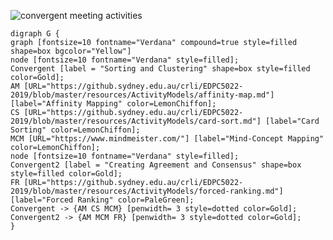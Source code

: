 ![convergent meeting activities](https://www.plantuml.com/plantuml/svg/jLDRQzim57xFhpZetLQQqOTkQ12y9Iyrb9GDHiY3R1tROheXoVMoqly-EV70APGMIjya7VZETzD2oDPpry4M7XVdqxwn9WRv5zdL4iQpuHeP-ObUSCC9r5Oxsnl1ekyHGZmgP8rK2WM4ZZjabVq3LLjRPJqZlr0fEv33mbY1hsBFqGvV5eKr3-XRD17sYbUeW06vjpvAqm8t0WhLXuW-NSbi-GMdCu-jLIFWkeJzZzqj8rsCBdocj9Mnwwiy78N1OuwYptbFQwya_VxjhhXUhbRPQdbrGojbAwhvk8nw3BRtDGQwhgDyaF5O9cqgKDuqqgHhfhdBjI27YJKZwsa29NVknFPCwnQrDKKdc-J5gFV-8-dLt8ii9FSkkHNf6IPJN-1L5izz6uOXrz88ZN9ScgTIq1bccKPPIgz65r_H_BvUh6R5A3poKpFMhKVKOsjE7R4ce0bzU5j5DhkFpA2nwLLadflVYUbb49lJ37RdsN-xxhZ2RT9ZBlz3zXKUKvjJOr8uJx1tQ0OfOiVWqoHEs1YVYviRDo6CsMvsRqPu-WS0)
```
digraph G {
graph [fontsize=10 fontname="Verdana" compound=true style=filled shape=box bgcolor="Yellow"]
node [fontsize=10 fontname="Verdana" style=filled];
Convergent [label = "Sorting and Clustering" shape=box style=filled color=Gold];
AM [URL="https://github.sydney.edu.au/crli/EDPC5022-2019/blob/master/resources/ActivityModels/affinity-map.md"] [label="Affinity Mapping" color=LemonChiffon];
CS [URL="https://github.sydney.edu.au/crli/EDPC5022-2019/blob/master/resources/ActivityModels/card-sort.md"] [label="Card Sorting" color=LemonChiffon];
MCM [URL="https://www.mindmeister.com/"] [label="Mind-Concept Mapping" color=LemonChiffon];
node [fontsize=10 fontname="Verdana" style=filled];
Convergent2 [label = "Creating Agreement and Consensus" shape=box style=filled color=Gold];
FR [URL="https://github.sydney.edu.au/crli/EDPC5022-2019/blob/master/resources/ActivityModels/forced-ranking.md"] [label="Forced Ranking" color=PaleGreen];
Convergent -> {AM CS MCM} [penwidth= 3 style=dotted color=Gold];
Convergent2 -> {AM MCM FR} [penwidth= 3 style=dotted color=Gold];
}
```
